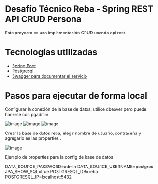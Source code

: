 # Desafío Técnico Reba - Spring REST API CRUD Persona

Este proyecto es una implementación CRUD usando api rest


# Tecnologías utilizadas

<ul>
  <li><a href="https://spring.io/projects/spring-boot">Spring Boot</a></li>
  <li><a href="https://www.postgresql.org/download/">Postgresql</a></li>
  <li>
<a href="https://swagger.io/">Swagger para documentar el servicio</a>
</li>
</ul>  




# Pasos para ejecutar de forma local

 Configurar la conexión de la base de datos, utilice dbeaver pero puede hacerse con pgadmin.
 
 ![image](https://user-images.githubusercontent.com/18425978/219195517-49b0b44a-8892-424a-94e4-de6a87945df1.png)
 ![image](https://user-images.githubusercontent.com/18425978/219195903-3d166031-0634-47f9-b0d0-b368842d9ae0.png)
 ![image](https://user-images.githubusercontent.com/18425978/219196300-a7a24870-a6cc-4565-81be-2a9c99f34c20.png)
 
 Crear la base de datos reba, elegir nombre de usuario, contraseña y agregarlo en las properties .
 
 ![image](https://user-images.githubusercontent.com/18425978/219196594-78c541c4-435d-4b3d-aabb-007975498a84.png)
 
 
 Ejemplo de properties para la config de base de datos
 
 DATA_SOURCE_PASSWORD=admin
 DATA_SOURCE_USERNAME=postgres
 JPA_SHOW_SQL=true
 POSTGRESQL_DB=reba
 POSTGRESQL_IP=localhost:5432


 

 
 
 
 
